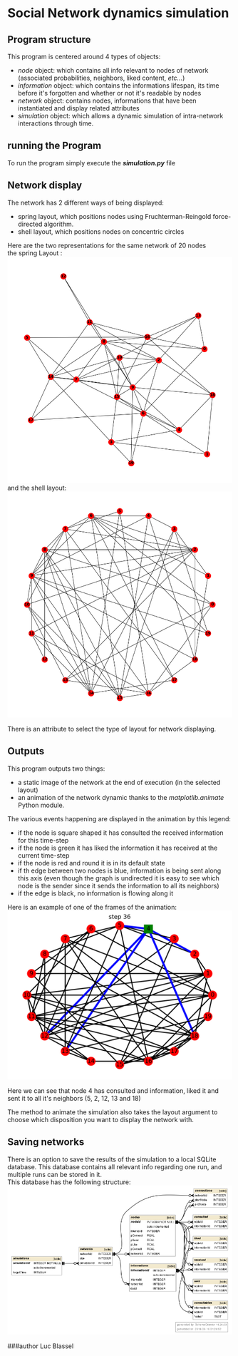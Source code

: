 # Social Network dynamics simulation

## Program structure
This program is centered around 4 types of objects:
* _node_ object: which contains all info relevant to nodes of network (associated probabilities, neighbors, liked content, _etc..._)
* _information_ object: which contains the informations lifespan, its time before it's forgotten and whether or not it's readable by nodes
* _network_ object: contains nodes, informations that have been instantiated and display related attributes
* _simulation_ object: which allows a dynamic simulation of intra-network interactions through time.

## running the Program
To run the program simply execute the ___simulation.py___ file

## Network display
The network has 2 different ways of being displayed:
* spring layout, which positions nodes using Fruchterman-Reingold force-directed algorithm.
* shell layout, which positions nodes on concentric circles

Here are the two representations for the same network of 20 nodes  
the spring Layout :  
![spring layout](figs/springLayout.png)  
and the shell layout:  
![shell Layout](figs/shellLayout.png)  

There is an attribute to select the type of layout for network displaying.  

## Outputs
This program outputs two things:
* a static image of the network at the end of execution (in the selected layout)
* an animation of the network dynamic thanks to the _matplotlib.animate_ Python module.

The various events happening are displayed in the animation by this legend:
* if the node is square shaped it has consulted the received information for this time-step
* if the node is green it has liked the information it has received at the current time-step
* if the node is red and round it is in its default state
* if th edge between two nodes is blue, information is being sent along this axis (even though the graph is undirected it is easy to see which node is the sender since it sends the information to all its neighbors)
* if the edge is black, no information is flowing along it

Here is an example of one of the frames of the animation:  
![animation frame](figs/frame.png)  

Here we can see that node 4 has consulted and information, liked it and sent it to all it's neighbors (5, 2, 12, 13 and 18)  


The method to animate the simulation also takes the layout argument to choose which disposition you want to display the network with.  

## Saving networks
There is an option to save the results of the simulation to a local SQLite database. This database contains all relevant info regarding one run, and multiple runs can be stored in it.  
This database has the following structure:  
![database structure](figs/schem.png)

###author
Luc Blassel
